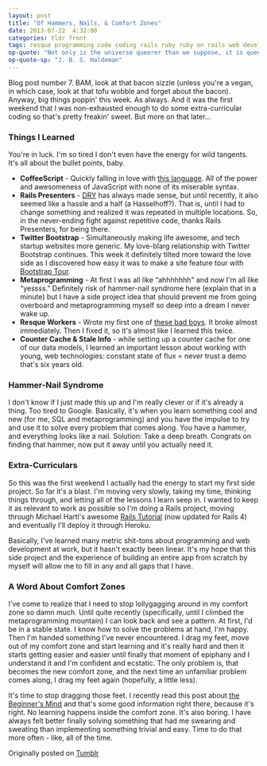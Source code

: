 ```yaml
---
layout: post
title: "Of Hammers, Nails, & Comfort Zones"
date: 2013-07-22  4:32:00
categories: tldr front
tags: resque programming code coding rails ruby ruby on rails web developer web development metaprogramming internship
op-quote: "Not only is the universe queerer than we suppose, it is queerer than we can suppose."
op-quote-sp: "J. B. S. Haldeman"
---
```


Blog post number 7. BAM, look at that bacon sizzle (unless you're a vegan, in which case, look at that tofu wobble and forget about the bacon). Anyway, big things poppin' this week. As always. And it was the first weekend that I was non-exhausted enough to do some extra-curricular coding so that's pretty freakin' sweet. But more on that later…

### Things I Learned
You're in luck. I'm so tired I don't even have the energy for wild tangents. It's all about the bullet points, baby.

* **CoffeeScript** - Quickly falling in love with [this language](http://coffeescript.org/). All of the power and awesomeness of JavaScript with none of its miserable syntax.
* **Rails Presenters** - [DRY](http://en.wikipedia.org/wiki/Don't_repeat_yourself) has always made sense, but until recently, it also seemed like a hassle and a half (a Hasselhoff?). That is, until I had to change something and realized it was repeated in multiple locations. So, in the never-ending fight against repetitive code, thanks Rails Presenters, for being there.
* **Twitter Bootstrap** - Simultaneously making life awesome, and tech startup websites more generic. My love-blarg relationship with Twitter Bootstrap continues. This week it definitely tilted more toward the love side as I discovered how easy it was to make a site feature tour with [ Bootstrap Tour](http://bootstraptour.com/).
* **Metaprogramming** - At first I was all like &#8220;ahhhhhhh" and now I'm all like &#8220;yessss." Definitely risk of hammer-nail syndrome here (explain that in a minute) but I have a side project idea that should prevent me from going overboard and metaprogramming myself so deep into a dream I never wake up.
* **Resque Workers** - Wrote my first one of [these bad boys](https://github.com/resque/resque). It broke almost immediately. Then I fixed it, so it's almost like I learned this twice.
* **Counter Cache &amp; Stale Info** - while setting up a counter cache for one of our data models, I learned an important lesson about working with young, web technologies: constant state of flux = never trust a demo that's six years old.

### Hammer-Nail Syndrome
I don't know if I just made this up and I'm really clever or if it's already a thing. Too tired to Google. Basically, it's when you learn something cool and new (for me, SQL and metaprogramming) and you have the impulse to try and use it to solve every problem that comes along. You have a hammer, and everything looks like a nail. Solution: Take a deep breath. Congrats on finding that hammer, now put it away until you actually need it.

### Extra-Curriculars
So this was the first weekend I actually had the energy to start my first side project. So far it's a blast. I'm moving very slowly, taking my time, thinking things through, and letting all of the lessons I learn seep in. I wanted to keep it as relevant to work as possible so I'm doing a Rails project, moving through Michael Hartl's awesome [Rails Tutorial](http://railstutorial.org) (now updated for Rails 4) and eventually I'll deploy it through Heroku.

Basically, I've learned many metric shit-tons about programming and web development at work, but it hasn't exactly been linear. It's my hope that this side project and the experience of building an entire app from scratch by myself will allow me to fill in any and all gaps that I have.

### A Word About Comfort Zones
I've come to realize that I need to stop lollygagging around in my comfort zone so damn much. Until quite recently (specifically, until I climbed the metaprogramming mountain) I can look back and see a pattern. At first, I'd be in a stable state. I know how to solve the problems at hand, I'm happy. Then I'm handed something I've never encountered. I drag my feet, move out of my comfort zone and start learning and it's really hard and then it starts getting easier and easier until finally that moment of epiphany and I understand it and I'm confident and ecstatic. The only problem is, that becomes the new comfort zone, and the next time an unfamiliar problem comes along, I drag my feet again (hopefully, a little less).

It's time to stop dragging those feet. I recently read this post about [the Beginner's Mind](http://zenhabits.net/how-to-live-life-to-the-max-with-beginners-mind/) and that's some good information right there, because it's right. No learning happens inside the comfort zone. It's also boring. I have always felt better finally solving something that had me swearing and sweating than implementing something trivial and easy. Time to do that more often - like, all of the time.

Originally posted on [Tumblr](http://patmcintern.tumblr.com/post/56117159116/of-hammers-nails-comfort-zones)
